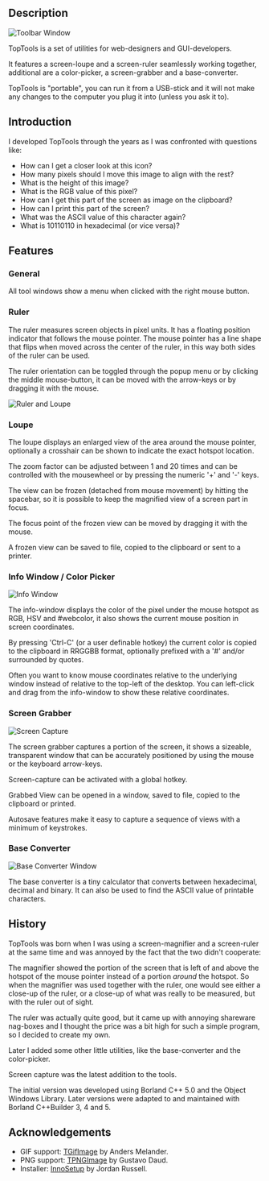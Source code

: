 ## Description

![Toolbar Window](toolbar.png)

TopTools is a set of utilities for web-designers and GUI-developers.

It features a screen-loupe and a screen-ruler seamlessly working together,
additional are a color-picker, a screen-grabber and a base-converter.

TopTools is "portable", you can run it from a USB-stick and it will not
make any changes to the computer you plug it into (unless you ask it to).

## Introduction

I developed TopTools through the years as I was confronted with questions
like:

  * How can I get a closer look at this icon?
  * How many pixels should I move this image to align with the rest?
  * What is the height of this image?
  * What is the RGB value of this pixel?
  * How can I get this part of the screen as image on the clipboard?
  * How can I print this part of the screen?
  * What was the ASCII value of this character again?
  * What is 10110110 in hexadecimal (or vice versa)?

## Features

### General

All tool windows show a menu when clicked with the right mouse button.

### Ruler

The ruler measures screen objects in pixel units. It has a floating position
indicator that follows the mouse pointer. The mouse pointer has a line shape
that flips when moved across the center of the ruler, in this way both sides
of the ruler can be used.

The ruler orientation can be toggled through the popup menu or by clicking
the middle mouse-button, it can be moved with the arrow-keys or by dragging it
with the mouse.

![Ruler and Loupe](ruler_loupe.png)

### Loupe

The loupe displays an enlarged view of the area around the mouse pointer,
optionally a crosshair can be shown to indicate the exact hotspot location.

The zoom factor can be adjusted between 1 and 20 times and can be
controlled with the mousewheel or by pressing the numeric '+' and '-'
keys.

The view can be frozen (detached from mouse movement) by hitting the
spacebar, so it is possible to keep the magnified view of a screen part in
focus.

The focus point of the frozen view can be moved by dragging it with the
mouse.

A frozen view can be saved to file, copied to the clipboard or sent to a printer.

### Info Window / Color Picker

![Info Window](info.png)

The info-window displays the color of the pixel under the mouse hotspot as
RGB, HSV and #webcolor, it also shows the current mouse position in
screen coordinates.

By pressing 'Ctrl-C' (or a user definable hotkey) the current color is copied
to the clipboard in RRGGBB format, optionally prefixed with a '#' and/or
surrounded by quotes.

Often you want to know mouse coordinates relative to the underlying
window instead of relative to the top-left of the desktop.
You can left-click and drag from the info-window to show these
relative coordinates.

### Screen Grabber

![Screen Capture](grabber.png)

The screen grabber captures a portion of the screen, it shows
a sizeable, transparent window that can be accurately positioned by using the
mouse or the keyboard arrow-keys.

Screen-capture can be activated with a global hotkey.

Grabbed View can be opened in a window, saved to file, copied to the clipboard or
printed.

Autosave features make it easy to capture a sequence of views with a minimum
of keystrokes.

### Base Converter

![Base Converter Window](baseconv.png)

The base converter is a tiny calculator that converts between hexadecimal,
decimal and binary. It can also be used to find the ASCII value of printable
characters.


## History

TopTools was born when I was using a screen-magnifier and a screen-ruler at
the same time and was annoyed by the fact that the two didn't cooperate:

The magnifier showed the portion of the screen that is left of and above the
hotspot of the mouse pointer instead of a portion _around_ the hotspot. So
when the magnifier was used together with the ruler, one would see either a
close-up of the ruler, or a close-up of what was really to be measured, but
with the ruler out of sight.

The ruler was actually quite good, but it came up
with annoying shareware nag-boxes and I thought the price was a bit high for
such a simple program, so I decided to create my own.

Later I added some other little utilities, like the base-converter and the
color-picker.

Screen capture was the latest addition to the tools.

The initial version was developed using Borland C++ 5.0 and the Object Windows
Library. Later versions were adapted to and maintained with Borland C++Builder
3, 4 and 5.

## Acknowledgements

  * GIF support: [TGifImage](http://melander.dk/delphi/gifimage/) by Anders Melander.
  * PNG support: [TPNGImage](http://pngdelphi.sourceforge.net/) by Gustavo Daud.
  * Installer: [InnoSetup](http://www.jrsoftware.org/isinfo.php) by Jordan Russell.

